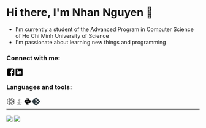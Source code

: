 # Hi there, I'm Nhan Nguyen 👋

- I'm currently a student of the Advanced Program in Computer Science of Ho Chi Minh University of Science
- I'm passionate about learning new things and programming

### Connect with me:
[<img align="left" alt="Facebook" width="22px" src="/icon/facebook.svg"/>][facebook]
[<img align="left" alt="LinkedIn" width="22px" src="/icon/linkedin.svg"/>][linkedin] 

<br />

### Languages and tools:
<img align="left" alt="C++" width="22px" src="/icon/c++.svg"/>
<img align="left" alt="Java" width="22px" src="/icon/java.svg"/>
<img align="left" alt="Python" width="22px" src="/icon/python.svg"/>
<img align="left" alt="git" width="22px" src="/icon/git.svg"/>

<br />

---

[<img align="center" src="https://github-readme-stats.vercel.app/api?username=nero1342&count_private=true&show_icon=true&theme=vue-dark"/>][my_github]
[<img align="center" src="https://github-readme-stats.vercel.app/api/top-langs/?username=nero1342&langs_count=8&layout=compact&count_private=true&theme=vue-dark"/>][my_github]


<!--
**nero1342/nero1342** is a ✨ _special_ ✨ repository because its `README.md` (this file) appears on your GitHub profile.

Here are some ideas to get you started:

- 🔭 I’m currently working on ...
- 🌱 I’m currently learning ...
- 👯 I’m looking to collaborate on ...
- 🤔 I’m looking for help with ...
- 💬 Ask me about ...
- 📫 How to reach me: ...
- 😄 Pronouns: ...
- ⚡ Fun fact: ...
-->

[facebook]:https://www.facebook.com/nicky.rio/
[linkedin]:https://www.linkedin.com/in/nero1342/
[my_github]:https://github.com/nero1342

